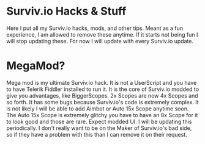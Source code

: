 # Surviv.io Hacks & Stuff
Here I put all my Surviv.io hacks, mods, and other tips. Meant as a fun experience, I am allowed to remove these anytime. If it starts not being fun I will stop updating these. For now I will update with every Surviv.io update.

# MegaMod?
Mega mod is my ultimate Surviv.io hack. It is not a UserScript and you have to have Telerik Fiddler installed to run it. It is the core of Surviv.io modded to give you advantages, like BiggerScopes. 2x Scopes are now 4x Scopes and so forth. It has some bugs because Surviv.io's code is extremely complex. It is not likely I will be able to add Aimbot or Auto 15x Scope anytime soon. The Auto 15x Scope is extremely glitchy you have to have an 8x Scope for it to look good and those are rare. Expect modded UI. I will be updating this periodically. I don't really want to be on the Maker of Surviv.io's bad side, so if they have a problem with this than I can remove it on their request.
